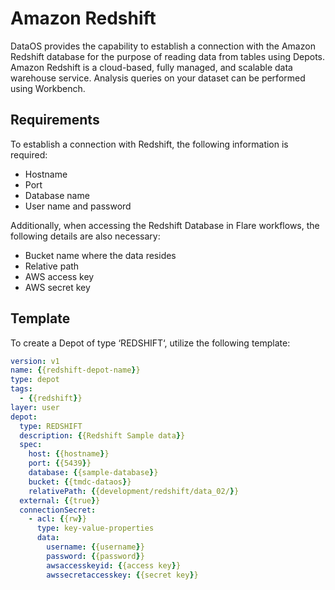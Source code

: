 # Amazon Redshift

DataOS provides the capability to establish a connection with the Amazon Redshift database for the purpose of reading data from tables using Depots. Amazon Redshift is a cloud-based, fully managed, and scalable data warehouse service. Analysis queries on your dataset can be performed using Workbench.

## Requirements

To establish a connection with Redshift, the following information is required:

- Hostname
- Port
- Database name
- User name and password

Additionally, when accessing the Redshift Database in Flare workflows, the following details are also necessary:

- Bucket name where the data resides
- Relative path
- AWS access key
- AWS secret key

## Template

To create a Depot of type ‘REDSHIFT‘, utilize the following template:

```yaml
version: v1
name: {{redshift-depot-name}}
type: depot
tags:
  - {{redshift}}
layer: user
depot:
  type: REDSHIFT
  description: {{Redshift Sample data}}
  spec:
    host: {{hostname}}
    port: {{5439}}
    database: {{sample-database}}
    bucket: {{tmdc-dataos}}
    relativePath: {{development/redshift/data_02/}}
  external: {{true}}
  connectionSecret:
    - acl: {{rw}}
      type: key-value-properties
      data:
        username: {{username}}
        password: {{password}}
        awsaccesskeyid: {{access key}}
        awssecretaccesskey: {{secret key}}
```